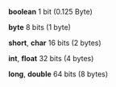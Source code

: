 **boolean** 1 bit (0.125 Byte)

**byte** 8 bits (1 byte)

**short**, **char** 16 bits (2 bytes)

**int**, **float** 32 bits (4 bytes)

**long**, **double** 64 bits (8 bytes)


